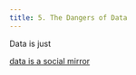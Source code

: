 ```yaml
---
title: 5. The Dangers of Data
---
```


Data is just

[data is a social mirror](https://medium.com/@mrtz/how-big-data-is-unfair-9aa544d739de)
